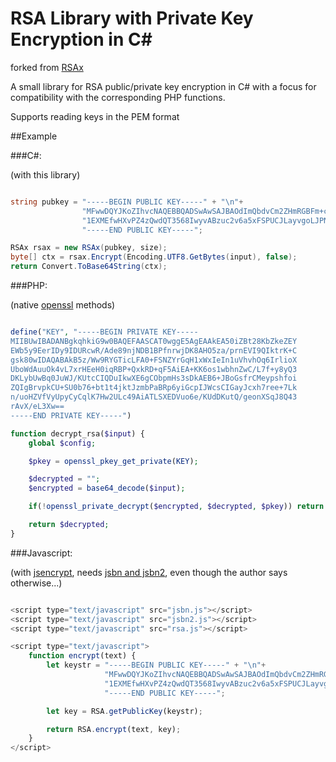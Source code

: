 RSA Library with Private Key Encryption in C#
=============================================

forked from [RSAx](https://www.codeproject.com/articles/421656/rsa-library-with-private-key-encryption-in-csharp)

A small library for RSA public/private key encryption in C# with a focus for compatibility with the corresponding PHP functions.

Supports reading keys in the PEM format


##Example

###C#:

(with this library)

~~~csharp

string pubkey = "-----BEGIN PUBLIC KEY-----" + "\n"+
                "MFwwDQYJKoZIhvcNAQEBBQADSwAwSAJBAOdImQbdvCm2ZHmRGBFm+cvRHqyA8vSA" + "\n"+
                "1EXMEfwHXvPZ4zQwdQT3568IwyvABzuc2v6a5xFSPUCJLayvgoLJPNMCAwEAAQ==" + "\n"+
                "-----END PUBLIC KEY-----";

RSAx rsax = new RSAx(pubkey, size);
byte[] ctx = rsax.Encrypt(Encoding.UTF8.GetBytes(input), false);
return Convert.ToBase64String(ctx);

~~~

###PHP:

(native [openssl](http://php.net/manual/en/book.openssl.php) methods)

~~~php

define("KEY", "-----BEGIN PRIVATE KEY-----
MIIBUwIBADANBgkqhkiG9w0BAQEFAASCAT0wggE5AgEAAkEA50iZBt28KbZkeZEY
EWb5y9EerIDy9IDURcwR/Ade89njNDB1BPfnrwjDK8AHO5za/prnEVI9QIktrK+C
gsk80wIDAQABAkB5z/Ww9RYGTicLFA0+FSNZYrGqH1xWxIeIn1uVhvhOq6IrlioX
UboWdAuuOk4vL7xrHEeH0iqRBP+QxkRD+qF5AiEA+KK6os1wbhnZwC/L7f+y8yQ3
DKLybUwBq0JuWJ/KUtcCIQDuIkwXE6gCObpmHs3sDkAEB6+JBoGsfrCMeypshfoi
ZQIgBrvpkCU+SU0b76+bt1t4jktJzmbPaBRp6yiGcpIJWcsCIGayJcxh7ree+7Lk
n/uoHZVfVyUpyCyCqlK7Hw2ULc49AiATLSXEDVuo6e/KUdDKutQ/geonXSqJ8Q43
rAvX/eL3Xw==
-----END PRIVATE KEY-----")

function decrypt_rsa($input) {
	global $config;

	$pkey = openssl_pkey_get_private(KEY);

	$decrypted = "";
	$encrypted = base64_decode($input);

	if(!openssl_private_decrypt($encrypted, $decrypted, $pkey)) return false;

	return $decrypted;
}

~~~

###Javascript:

(with [jsencrypt](https://github.com/travist/jsencrypt), needs [jsbn and jsbn2](http://www-cs-students.stanford.edu/%7Etjw/jsbn/), even though the author says otherwise...)

~~~javascript

<script type="text/javascript" src="jsbn.js"></script>
<script type="text/javascript" src="jsbn2.js"></script>
<script type="text/javascript" src="rsa.js"></script>

<script type="text/javascript">
    function encrypt(text) {
		let keystr = "-----BEGIN PUBLIC KEY-----" + "\n"+
		             "MFwwDQYJKoZIhvcNAQEBBQADSwAwSAJBAOdImQbdvCm2ZHmRGBFm+cvRHqyA8vSA" + "\n"+
		             "1EXMEfwHXvPZ4zQwdQT3568IwyvABzuc2v6a5xFSPUCJLayvgoLJPNMCAwEAAQ==" + "\n"+
		             "-----END PUBLIC KEY-----";

		let key = RSA.getPublicKey(keystr);

		return RSA.encrypt(text, key);
	}
</script>
~~~